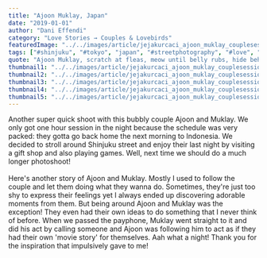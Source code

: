 ```yaml
---
title: "Ajoon Muklay, Japan"
date: "2019-01-01"
author: "Dani Effendi"
category: "Love Stories → Couples & Lovebirds"
featuredImage: "../../images/article/jejakurcaci_ajoon_muklay_couplesession-28.jpg"
tags: ["#shinjuku", "#tokyo", "japan", "#streetphotography", "#love", "#couple", "#wanderlust", "#2019", "#couplesession"]
quote: "Ajoon Muklay, scratch at fleas, meow until belly rubs, hide behind curtain when vacuum cleaner is on scratch strangers and poo on owners food claw at curtains stretch and yawn nibble on tuna ignore human bite human hand eat a plant, kill a hand."
thumbnail1: "../../images/article/jejakurcaci_ajoon_muklay_couplesession-01.jpg"
thumbnail2: "../../images/article/jejakurcaci_ajoon_muklay_couplesession-16.jpg"
thumbnail3: "../../images/article/jejakurcaci_ajoon_muklay_couplesession-09.jpg"
thumbnail4: "../../images/article/jejakurcaci_ajoon_muklay_couplesession-30.jpg"
thumbnail5: "../../images/article/jejakurcaci_ajoon_muklay_couplesession-37.jpg"
---
```


Another super quick shoot with this bubbly couple Ajoon and Muklay.
We only got one hour session in the night because the schedule was very packed: they gotta go back home the next morning to Indonesia.
We decided to stroll around Shinjuku street and enjoy their last night by visiting a gift shop and also playing games.
Well, next time we should do a much longer photoshoot!
<br/>
<br/>
Here's another story of Ajoon and Muklay. Mostly I used to follow the couple and let them doing what they wanna do. Sometimes, they're just too shy to express their feelings yet I always ended up discovering adorable moments from them.
But being around Ajoon and Muklay was the exception! They even had their own ideas to do something that I never think of before. When we passed the payphone, Muklay went straight to it and did his act by calling someone and Ajoon was following him to act as if they had their own 'movie story' for themselves. Aah what a night! Thank you for the inspiration that impulsively gave to me!
